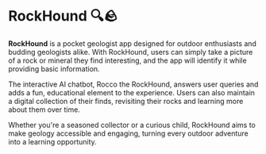# RockHound 🔍🪨
<strong>RockHound</strong> is a pocket geologist app designed for outdoor enthusiasts and budding geologists alike. 
With RockHound, users can simply take a picture of a rock or mineral they find interesting, and the app will identify 
it while providing basic information.

The interactive AI chatbot, Rocco the RockHound, answers user queries and adds a fun, educational element to the experience. Users can also maintain a digital collection of their finds, revisiting their rocks and learning more about them over time.

Whether you're a seasoned collector or a curious child, RockHound aims to make geology accessible and engaging, turning every outdoor adventure into a learning opportunity.
